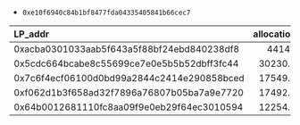 - `0xe10f6940c84b1bf8477fda04335405841b66cec7`

| LP_addr                                    |   allocation | LP_addr_label   |   percent |   balance |
|:-------------------------------------------|-------------:|:----------------|----------:|----------:|
| 0xacba0301033aab5f643a5f88bf24ebd840238df8 |      44146   | unknown         |     1     |   44146   |
| 0x5cdc664bcabe8c55699ce7e0e5b5b52dbff3fc44 |      30230.7 | unknown         |     0.2   |  151153   |
| 0x7c6f4ecf06100d0bd99a2844c2414e290858bced |      17549.1 | unknown         |     0.5   |   35098.2 |
| 0xf062d1b3f658ad32f7896a76807b05ba7a9e7720 |      17492.3 | unknown         |     0.071 |  246370   |
| 0x64b0012681110fc8aa09f9e0eb29f64ec3010594 |      12254.2 | unknown         |     0.2   |   61270.9 |


